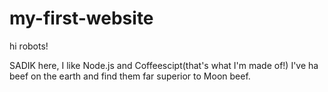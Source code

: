 # my-first-website
hi robots!

SADIK here, I like Node.js and Coffeescipt(that's what I'm made of!)
I've ha beef on the earth and find them far superior to Moon beef.
